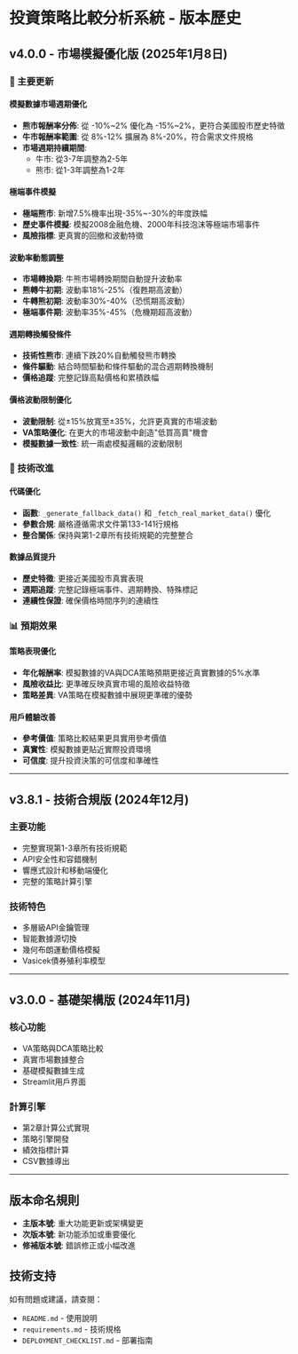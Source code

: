 # 投資策略比較分析系統 - 版本歷史

## v4.0.0 - 市場模擬優化版 (2025年1月8日)

### 🎯 主要更新

#### 模擬數據市場週期優化
- **熊市報酬率分佈**: 從 -10%~2% 優化為 -15%~2%，更符合美國股市歷史特徵
- **牛市報酬率範圍**: 從 8%-12% 擴展為 8%-20%，符合需求文件規格
- **市場週期持續期間**: 
  - 牛市: 從3-7年調整為2-5年
  - 熊市: 從1-3年調整為1-2年

#### 極端事件模擬
- **極端熊市**: 新增7.5%機率出現-35%~-30%的年度跌幅
- **歷史事件模擬**: 模擬2008金融危機、2000年科技泡沫等極端市場事件
- **風險指標**: 更真實的回撤和波動特徵

#### 波動率動態調整
- **市場轉換期**: 牛熊市場轉換期間自動提升波動率
- **熊轉牛初期**: 波動率18%-25%（復甦期高波動）
- **牛轉熊初期**: 波動率30%-40%（恐慌期高波動）
- **極端事件期**: 波動率35%-45%（危機期超高波動）

#### 週期轉換觸發條件
- **技術性熊市**: 連續下跌20%自動觸發熊市轉換
- **條件驅動**: 結合時間驅動和條件驅動的混合週期轉換機制
- **價格追蹤**: 完整記錄高點價格和累積跌幅

#### 價格波動限制優化
- **波動限制**: 從±15%放寬至±35%，允許更真實的市場波動
- **VA策略優化**: 在更大的市場波動中創造"低買高賣"機會
- **模擬數據一致性**: 統一兩處模擬邏輯的波動限制

### 🔧 技術改進

#### 代碼優化
- **函數**: `_generate_fallback_data()` 和 `_fetch_real_market_data()` 優化
- **參數合規**: 嚴格遵循需求文件第133-141行規格
- **整合關係**: 保持與第1-2章所有技術規範的完整整合

#### 數據品質提升
- **歷史特徵**: 更接近美國股市真實表現
- **週期追蹤**: 完整記錄極端事件、週期轉換、特殊標記
- **連續性保證**: 確保價格時間序列的連續性

### 📊 預期效果

#### 策略表現優化
- **年化報酬率**: 模擬數據的VA與DCA策略預期更接近真實數據的5%水準
- **風險收益比**: 更準確反映真實市場的風險收益特徵
- **策略差異**: VA策略在模擬數據中展現更準確的優勢

#### 用戶體驗改善
- **參考價值**: 策略比較結果更具實用參考價值
- **真實性**: 模擬數據更貼近實際投資環境
- **可信度**: 提升投資決策的可信度和準確性

---

## v3.8.1 - 技術合規版 (2024年12月)

### 主要功能
- 完整實現第1-3章所有技術規範
- API安全性和容錯機制
- 響應式設計和移動端優化
- 完整的策略計算引擎

### 技術特色
- 多層級API金鑰管理
- 智能數據源切換
- 幾何布朗運動價格模擬
- Vasicek債券殖利率模型

---

## v3.0.0 - 基礎架構版 (2024年11月)

### 核心功能
- VA策略與DCA策略比較
- 真實市場數據整合
- 基礎模擬數據生成
- Streamlit用戶界面

### 計算引擎
- 第2章計算公式實現
- 策略引擎開發
- 績效指標計算
- CSV數據導出

---

## 版本命名規則

- **主版本號**: 重大功能更新或架構變更
- **次版本號**: 新功能添加或重要優化
- **修補版本號**: 錯誤修正或小幅改進

## 技術支持

如有問題或建議，請查閱：
- `README.md` - 使用說明
- `requirements.md` - 技術規格
- `DEPLOYMENT_CHECKLIST.md` - 部署指南 